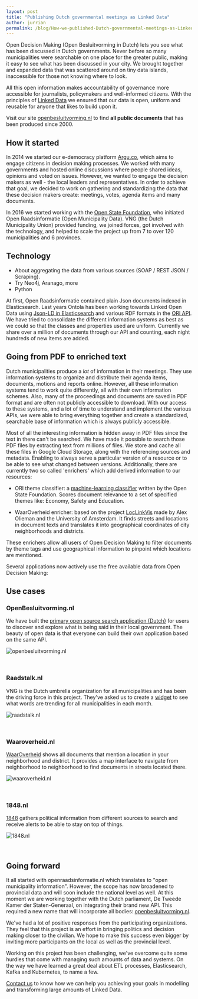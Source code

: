 ```yaml
---
layout: post
title: "Publishing Dutch governmental meetings as Linked Data"
author: jurrian
permalink: /blog/How-we-published-Dutch-governmental-meetings-as-Linked Data/
---
```


Open Decision Making (Open Besluitvorming in Dutch) lets you see what has been discussed in Dutch governments.
Never before so many municipalities were searchable on one place for the greater public, making it easy to see what has been discussed in your city.
We brought together and expanded data that was scattered around on tiny data islands, inaccessible for those not knowing where to look.

All this open information makes accountability of governance more accessible for journalists, policymakers and well-informed citizens.
With the principles of [Linked Data](/what-is-linked-data/) we ensured that our data is open, uniform and reusable for anyone that likes to build upon it.

Visit our site [openbesluitvorming.nl](https://openbesluitvorming.nl) to find **all public documents** that has been produced since 2000.

## How it started

In 2014 we started our e-democracy platform [Argu.co](https://argu.co), which aims to engage citizens in decision making processes.
We worked with many governments and hosted online discussions where people shared ideas, opinions and voted on issues.
However, we wanted to engage the decision makers as well - the local leaders and representatives.
In order to achieve that goal, we decided to work on gathering and standardizing the data that these decision makers create: meetings, votes, agenda items and many documents.

In 2016 we started working with the [Open State Foundation](https://openstate.eu/), who initiated Open Raadsinformatie (Open Municipality Data).
VNG (the Dutch Municipality Union) provided funding, we joined forces, got involved with the technology, and helped to scale the project up from 7 to over 120 municipalities and 6 provinces.

## Technology

- About aggregating the data from various sources (SOAP / REST JSON / Scraping).
- Try Neo4j, Aranago, more
- Python

At first, Open Raadsinformatie contained plain Json documents indexed in Elasticsearch.
Last years Ontola has been working towards Linked Open Data using [Json-LD in Elasticsearch](https://api.openraadsinformatie.nl/v1/elastic/_search) and various RDF formats in the [ORI API](https://id.openraadsinformatie.nl/).
We have tried to consolidate the different information systems as best as we could so that the classes and properties used are uniform.
Currently we share over a million of documents through our API and counting, each night hundreds of new items are added.

## Going from PDF to enriched text

Dutch municipalities produce a *lot* of information in their meetings.
They use information systems to organize and distribute their agenda items, documents, motions and reports online.
However, all these information systems tend to work quite differently, all with their own information schemes.
Also, many of the proceedings and documents are saved in PDF format and are often not publicly accessible to download.
With our access to these systems, and a lot of time to understand and implement the various APIs, we were able to bring everything together and create a standardized, searchable base of information which is always publicly accessible.

Most of all the interesting information is hidden away in PDF files since the text in there can't be searched.
We have made it possible to search those PDF files by extracting text from millions of files.
We store and cache all these files in Google Cloud Storage, along with the referencing sources and metadata.
Enabling to always serve a particular version of a resource or to be able to see what changed between versions.
Additionally, there are currently two so called 'enrichers' which add derived information to our resources:

- ORI theme classifier: a [machine-learning classifier](https://github.com/openstate/ori-theme-classifier) written by the Open State Foundation.
Scores document relevance to a set of specified themes like: Economy, Safety and Education.

- WaarOverheid enricher: based on the project [LocLinkVis](https://bitbucket.org/aolieman/loclinkvis/) made by Alex Olieman and the University of Amsterdam.
It finds streets and locations in document texts and translates it into geographical coordinates of city neighborhoods and districts.

These enrichers allow all users of Open Decision Making to filter documents by theme tags and use geographical information to pinpoint which locations are mentioned.

Several applications now actively use the free available data from Open Decision Making:

## Use cases

### OpenBesluitvorming.nl
We have built the [primary open source search application (Dutch)](https://openbesluitvorming.nl) for users to discover and explore what is being said in their local government.
The beauty of open data is that everyone can build their own application based on the same API.

![openbesluitvorming.nl](/img/posts/ori/zoek-openraadsinformatie.jpg "openbesluitvorming.nl")

&nbsp;

### Raadstalk.nl
VNG is the Dutch umbrella organization for all municipalities and has been the driving force in this project.
They've asked us to create a [widget](https://raadstalk.nl) to see what words are trending for all municipalities in each month.

![raadstalk.nl](/img/posts/ori/raadstalk.jpg "Raadstalk.nl")

&nbsp;

### Waaroverheid.nl
[WaarOverheid](https://waaroverheid.nl) shows all documents that mention a location in your neighborhood and district.
It provides a map interface to navigate from neighborhood to neighborhood to find documents in streets located there.

![waaroverheid.nl](/img/posts/ori/waaroverheid.jpg "Waaroverheid.nl")

&nbsp;

### 1848.nl
[1848](https://1848.nl) gathers political information from different sources to search and receive alerts to be able to stay on top of things.

![1848.nl](/img/posts/ori/1848.jpg "1848.nl")

&nbsp;

## Going forward

It all started with openraadsinformatie.nl which translates to "open municipality information".
However, the scope has now broadened to provincial data and will soon include the national level as well.
At this moment we are working together with the Dutch parliament, De Tweede Kamer der Staten-Generaal, on integrating their brand new API.
This required a new name that will incorporate all bodies: [openbesluitvorming.nl](https://openbesluitvorming.nl).

We've had a lot of positive responses from the participating organizations.
They feel that this project is an effort in bringing politics and decision making closer to the civilian.
We hope to make this success even bigger by inviting more participants on the local as well as the provincial level.

Working on this project has been challenging, we've overcome quite some hurdles that come with managing such amounts of data and systems.
On the way we have learned a great deal about ETL processes, Elasticsearch, Kafka and Kubernetes, to name a few.

[Contact us](/contact) to know how we can help you achieving your goals in modelling and transforming large amounts of Linked Data.
